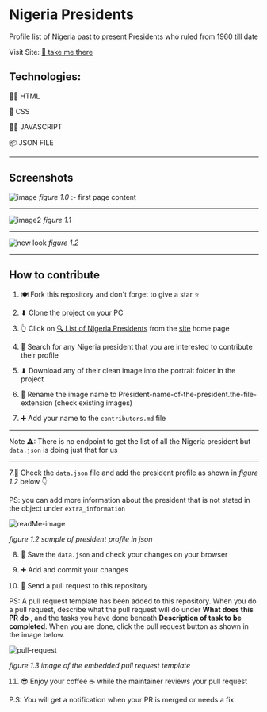 # Nigeria Presidents

Profile list of Nigeria past to present Presidents who ruled from 1960 till date

Visit Site: [🔗 take me there](https://nigeria-presidents.netlify.app/)

## Technologies:

👩‍💻 HTML  

🎨 CSS  

🧙‍♂️ JAVASCRIPT   

📦 JSON FILE  

<hr />

## Screenshots

![image](https://user-images.githubusercontent.com/89260484/138230035-012a39a6-0296-4517-83d4-71feeff0e053.png)
_figure 1.0_ :- first page content 

<hr />

![image2](https://user-images.githubusercontent.com/89260484/138231129-6f387715-2b5e-4865-a5ee-d9fb4e84240d.png)
_figure 1.1_

<hr />

![new look](https://user-images.githubusercontent.com/53145644/137027280-40f03f8d-35c1-4a02-b9d1-3067eb393155.PNG)
_figure 1.2_

<hr />

## How to contribute

1. 🍽 Fork this repository and don't forget to give a star ⭐  

2. ⬇ Clone the project on your PC  

3. 👆 Click on [🔍 List of Nigeria Presidents](https://www.google.com/search?q=list+of+nigerian+presidents+from+1960+till+date) from the [site](https://nigeria-presidents.netlify.app/) home page  

4. 👀 Search for any Nigeria president that you are interested to contribute their profile  

5. ⬇ Download any of their clean image into the portrait folder in the project   

6. 🔀 Rename the image name to President-name-of-the-president.the-file-extension (check existing images)  

7. ➕ Add your name to the `contributors.md` file

<hr />

Note ⚠: There is no endpoint to get the list of all the Nigeria president but `data.json` is doing just that for us  

<hr />

7.🏁 Check the `data.json` file and add the president profile as shown in _figure 1.2_ below 👇  

PS: you can add more information about the president that is not stated in the object under `extra_information`

![readMe-image](https://user-images.githubusercontent.com/89260484/138241827-58c6e14f-38bc-4924-baee-2abb97693d1a.png)

_figure 1.2 sample of president profile in json_    

8. 🌟 Save the `data.json` and check your changes on your browser    

9. ➕ Add and commit your changes  

10. 📩 Send a pull request to this repository

PS:  A pull request template has been added to this repository. When you do a pull request, 
describe what the pull request will do under **What does this PR do** , and the tasks you 
have done beneath **Description of task to be completed**. 
When you are done, click the pull request button as shown in the image below.

![pull-request](https://user-images.githubusercontent.com/25479050/137454057-24befdd1-a325-4473-b6c4-bab39292129d.png)

_figure 1.3 image of the embedded pull request template_

11. 😎 Enjoy your coffee ☕ while the maintainer reviews your pull request  

P.S: You will get a notification when your PR is merged or needs a fix.

